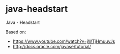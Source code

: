# java-headstart
Java - Headstart

Based on:

- https://www.youtube.com/watch?v=jWTjHmuuvJs
- http://docs.oracle.com/javase/tutorial/

